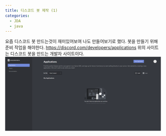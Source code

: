 ```yaml
---
title: 디스코드 봇 제작 (1)
categories:
  - JDA
  - java
---
```


요즘 디스코드 봇 만드는것이 재미있어보여 나도 만들어보기로 했다.
봇을 만들기 위해 준비 작업을 해야한다.
https://discord.com/developers/applications
위의 사이트는 디스코드 봇을 만드는 개발자 사이트이다.
![디스코드 개발자 사이트](/image/discordbot01-01.png "디스코드 개발자 사이트")